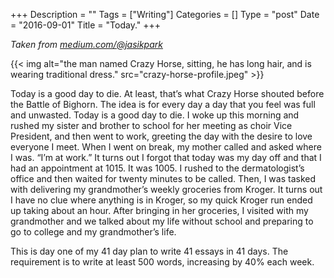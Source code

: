 +++
Description = ""
Tags = ["Writing"]
Categories = []
Type = "post"
Date = "2016-09-01"
Title = "Today."
+++

_Taken from [medium.com/@jasikpark](https://medium.com/@jasikpark)_

{{< img alt="the man named Crazy Horse, sitting, he has long hair, and is wearing traditional dress." src="crazy-horse-profile.jpeg" >}}

Today is a good day to die. At least, that’s what Crazy Horse shouted before the Battle of Bighorn. The idea is for every day a day that you feel was full and unwasted. Today is a good day to die. I woke up this morning and rushed my sister and brother to school for her meeting as choir Vice President, and then went to work, greeting the day with the desire to love everyone I meet. When I went on break, my mother called and asked where I was. “I’m at work.” It turns out I forgot that today was my day off and that I had an appointment at 1015. It was 1005. I rushed to the dermatologist’s office and then waited for twenty minutes to be called. Then, I was tasked with delivering my grandmother’s weekly groceries from Kroger. It turns out I have no clue where anything is in Kroger, so my quick Kroger run ended up taking about an hour. After bringing in her groceries, I visited with my grandmother and we talked about my life without school and preparing to go to college and my grandmother’s life.

This is day one of my 41 day plan to write 41 essays in 41 days. The requirement is to write at least 500 words, increasing by 40% each week.
